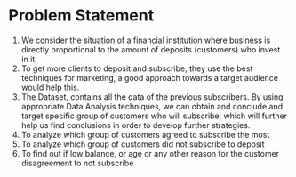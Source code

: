 # Problem Statement 

1) We consider the situation of a financial institution where business is directly proportional to the amount of deposits (customers) who invest in it.
2) To get more clients to deposit and subscribe, they use the best techniques for marketing, a good approach towards a target audience would help this.
3) The Dataset, contains all the data of the previous subscribers. By using appropriate Data Analysis techniques, we can obtain and conclude and target specific group of customers who will subscribe, which will further help us find conclusions in order to develop further strategies.
4) To analyze which group of customers agreed to subscribe the most
5) To analyze which group of customers did not subscribe to deposit
6) To find out if low balance, or age or any other reason for the customer disagreement to not subscribe

